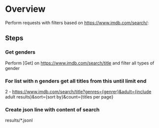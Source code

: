 # Overview

Perform requests with filters based on https://www.imdb.com/search/:

## Steps

### Get genders

Perform [Get] on https://www.imdb.com/search/title and filter all types of gender

### For list with n genders get all titles from this until limit end

2 - https://www.imdb.com/search/title?genres={genrer}&adult={include adult results}&sort={sort by}&count={titles per page}

### Create json line with content of search

results/*.jsonl